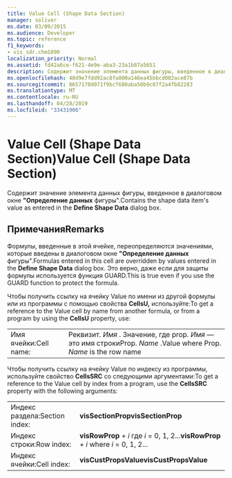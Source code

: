 ```yaml
---
title: Value Cell (Shape Data Section)
manager: soliver
ms.date: 03/09/2015
ms.audience: Developer
ms.topic: reference
f1_keywords:
- vis_sdr.chm1090
localization_priority: Normal
ms.assetid: fd42a6ce-f621-4e9e-aba3-23a1b87a5651
description: Содержит значение элемента данных фигуры, введенное в диалоговом окне "Определение данных фигуры".
ms.openlocfilehash: 40d9e7fdd92ac8fa800a146ea45bbcd002ace87b
ms.sourcegitcommit: 8657170d071f9bcf680aba50b9c07f2a4fb82283
ms.translationtype: MT
ms.contentlocale: ru-RU
ms.lasthandoff: 04/28/2019
ms.locfileid: "33431906"
---
```

# <a name="value-cell-shape-data-section"></a><span data-ttu-id="3641d-103">Value Cell (Shape Data Section)</span><span class="sxs-lookup"><span data-stu-id="3641d-103">Value Cell (Shape Data Section)</span></span>

<span data-ttu-id="3641d-104">Содержит значение элемента данных фигуры, введенное в диалоговом окне **"Определение данных** фигуры".</span><span class="sxs-lookup"><span data-stu-id="3641d-104">Contains the shape data item's value as entered in the **Define Shape Data** dialog box.</span></span> 
  
## <a name="remarks"></a><span data-ttu-id="3641d-105">Примечания</span><span class="sxs-lookup"><span data-stu-id="3641d-105">Remarks</span></span>

<span data-ttu-id="3641d-106">Формулы, введенные в этой ячейке, переопределяются значениями, которые введены в диалоговом окне **"Определение данных** фигуры".</span><span class="sxs-lookup"><span data-stu-id="3641d-106">Formulas entered in this cell are overridden by values entered in the **Define Shape Data** dialog box.</span></span> <span data-ttu-id="3641d-107">Это верно, даже если для защиты формулы используется функция GUARD.</span><span class="sxs-lookup"><span data-stu-id="3641d-107">This is true even if you use the GUARD function to protect the formula.</span></span> 
  
<span data-ttu-id="3641d-108">Чтобы получить ссылку на ячейку Value по имени из другой формулы или из программы с помощью свойства **CellsU,** используйте:</span><span class="sxs-lookup"><span data-stu-id="3641d-108">To get a reference to the Value cell by name from another formula, or from a program by using the **CellsU** property, use:</span></span> 
  
|||
|:-----|:-----|
| <span data-ttu-id="3641d-109">Имя ячейки:</span><span class="sxs-lookup"><span data-stu-id="3641d-109">Cell name:</span></span>  <br/> | <span data-ttu-id="3641d-110">Реквизит.  *Имя*  . Значение, где prop.  *Имя*  — это имя строки</span><span class="sxs-lookup"><span data-stu-id="3641d-110">Prop.  *Name*  .Value where Prop.  *Name*  is the row name</span></span>  <br/> |
   
<span data-ttu-id="3641d-111">Чтобы получить ссылку на ячейку Value по индексу из программы, используйте свойство **CellsSRC** со следующими аргументами:</span><span class="sxs-lookup"><span data-stu-id="3641d-111">To get a reference to the Value cell by index from a program, use the **CellsSRC** property with the following arguments:</span></span> 
  
|||
|:-----|:-----|
| <span data-ttu-id="3641d-112">Индекс раздела:</span><span class="sxs-lookup"><span data-stu-id="3641d-112">Section index:</span></span>  <br/> |<span data-ttu-id="3641d-113">**visSectionProp**</span><span class="sxs-lookup"><span data-stu-id="3641d-113">**visSectionProp**</span></span> <br/> |
| <span data-ttu-id="3641d-114">Индекс строки:</span><span class="sxs-lookup"><span data-stu-id="3641d-114">Row index:</span></span>  <br/> |<span data-ttu-id="3641d-115">**visRowProp**  +   *i* где *i* = 0, 1, 2...</span><span class="sxs-lookup"><span data-stu-id="3641d-115">**visRowProp** +  *i*  where  *i*  = 0, 1, 2...</span></span>  <br/> |
| <span data-ttu-id="3641d-116">Индекс ячейки:</span><span class="sxs-lookup"><span data-stu-id="3641d-116">Cell index:</span></span>  <br/> |<span data-ttu-id="3641d-117">**visCustPropsValue**</span><span class="sxs-lookup"><span data-stu-id="3641d-117">**visCustPropsValue**</span></span> <br/> |
   

